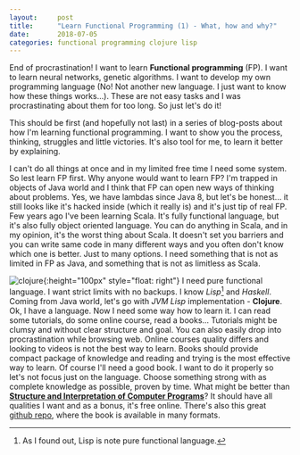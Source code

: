 ```yaml
---
layout:     post
title:      "Learn Functional Programming (1) - What, how and why?"
date:       2018-07-05
categories: functional programming clojure lisp
---
```


End of procrastination! I want to learn **Functional programming** (FP). I want to learn neural networks, genetic algorithms. I want to develop my own programming language (No! Not another new language. I just want to know how these things works...). These are not easy tasks and I was procrastinating about them for too long. So just let's do it!

<!--more-->

This should be first (and hopefully not last) in a series of blog-posts about how I'm learning functional programming. I want to show you the process, thinking, struggles and little victories. It's also tool for me, to learn it better by explaining.

I can't do all things at once and in my limited free time I need some system. So lest learn FP first. Why anyone would want to learn FP? I'm trapped in objects of Java world and I think that FP can open new ways of thinking about problems. Yes, we have lambdas since Java 8, but let's be honest... it still looks like it's hacked inside (which it really is) and it's just tip of real FP. Few years ago I've been learning Scala. It's fully functional language, but it's also fully object oriented language. You can do anything in Scala, and in my opinion, it's the worst thing about Scala. It doesn't set you barriers and you can write same code in many different ways and you often don't know which one is better. Just to many options. I need something that is not as limited in FP as Java, and something that is not as limitless as Scala.

![clojure]({{site.url}}/assets/fp/1/clojure-logo10.png){:height="100px" style="float: right"} I need pure functional language. I want strict limits with no backups. I know *Lisp*[^1] and *Haskell*. Coming from Java world, let's go with *JVM Lisp* implementation - **Clojure**. Ok, I have a language. Now I need some way how to learn it. I can read some tutorials, do some online course, read a books... Tutorials might be clumsy and without clear structure and goal. You can also easily drop into procrastination while browsing web. Online courses quality differs and looking to videos is not the best way to learn. Books should provide compact package of knowledge and reading and trying is the most effective way to learn. Of course I'll need a good book. I want to do it properly so let's not focus just on the language. Choose something strong with as complete knowledge as possible, proven by time. What might be better than **[Structure and Interpretation of Computer Programs]**? It should have all qualities I want and as a bonus, it's free online. There's also this great [github repo], where the book is available in many formats.

[^1]: As I found out, Lisp is note pure functional language.

[Structure and Interpretation of Computer Programs]: https://mitpress.mit.edu/sites/default/files/sicp/index.html
[github repo]: https://github.com/sarabander
[pure functional language]: https://en.wikipedia.org/wiki/List_of_programming_languages_by_type#Pure